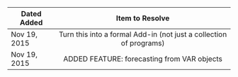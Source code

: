 |Dated Added  | Item to Resolve                                                                     |
|-------------|:-----------------------------------------------------------------------------------:|
|Nov 19, 2015 | Turn this into a formal Add-in (not just a collection of programs)                  |
|Nov 19, 2015 | ADDED FEATURE:  forecasting from VAR objects                                        |